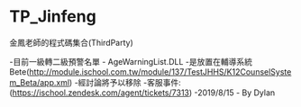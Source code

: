 TP_Jinfeng
==========

金鳳老師的程式碼集合(ThirdParty)


-目前一級轉二級預警名單 - AgeWarningList.DLL
-是放置在輔導系統Bete(http://module.ischool.com.tw/module/137/TestJHHS/K12CounselSystem_Beta/app.xml)
-經討論將予以移除
-客服事件:(https://ischool.zendesk.com/agent/tickets/7313)
-2019/8/15 - By Dylan
